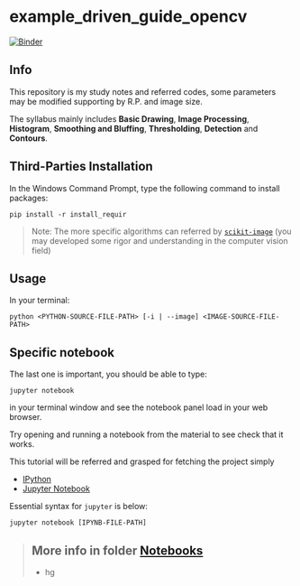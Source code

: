 # example_driven_guide_opencv
[![Binder](https://mybinder.org/badge_logo.svg)](https://mybinder.org/v2/gh/Tim-eyes/example_driven_guide_opencv/HEAD)
## Info
This repository is my study notes and referred codes, some parameters may be modified supporting by R.P. and image size.

The syllabus mainly includes **Basic Drawing**, **Image Processing**, **Histogram**, **Smoothing and Bluffing**, **Thresholding**, **Detection** and **Contours**. 
## Third-Parties Installation
In the Windows Command Prompt, type the following command to install packages:
```
pip install -r install_requir
```
> Note: The more specific algorithms can referred by [`scikit-image`](https://scikit-image.org/docs/stable/) (you may developed some rigor and understanding in the computer vision field)
## Usage
In your terminal:
```
python <PYTHON-SOURCE-FILE-PATH> [-i | --image] <IMAGE-SOURCE-FILE-PATH>
```
## Specific notebook

The last one is important, you should be able to type:
```
jupyter notebook
```
in your terminal window and see the notebook panel load in your web browser.

Try opening and running a notebook from the material to see check that it works.

This tutorial will be referred and grasped for fetching the project simply  
- [IPython](http://ipython.readthedocs.org/en/stable/)
- [Jupyter Notebook](http://jupyter.org)

Essential syntax for `jupyter` is below:
```
jupyter notebook [IPYNB-FILE-PATH]
```
> More info in folder [Notebooks](notebooks/)
> - 
> - hg